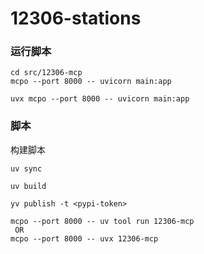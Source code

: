 # 12306-stations
### 运行脚本

```shell
cd src/12306-mcp
mcpo --port 8000 -- uvicorn main:app
```

```shell
uvx mcpo --port 8000 -- uvicorn main:app
```
### 脚本

构建脚本
```shell
uv sync

uv build

yv publish -t <pypi-token>
```

```shell
mcpo --port 8000 -- uv tool run 12306-mcp
 OR
mcpo --port 8000 -- uvx 12306-mcp
```
